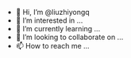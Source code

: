 - 👋 Hi, I’m @liuzhiyongq
- 👀 I’m interested in ...
- 🌱 I’m currently learning ...
- 💞️ I’m looking to collaborate on ...
- 📫 How to reach me ...

<!---
liuzhiyongq/liuzhiyongq is a ✨ special ✨ repository because its `README.md` (this file) appears on your GitHub profile.
You can click the Preview link to take a look at your changes.
--->
